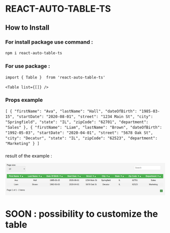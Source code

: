 # REACT-AUTO-TABLE-TS

## How to Install

### For install package use command :

```bash
npm i react-auto-table-ts
```


### For use package :

`import { Table }  from 'react-auto-table-ts'`


`<Table list={[]} />`


### Props example 

`[
  {
    "firstName": "Ava",
    "lastName": "Hall",
    "dateOfBirth": "1985-03-15",
    "startDate": "2020-08-01",
    "street": "1234 Main St",
    "city": "Springfield",
    "state": "IL",
    "zipCode": "62701",
    "department": "Sales"
  },
  {
    "firstName": "Liam",
    "lastName": "Brown",
    "dateOfBirth": "1992-05-03",
    "startDate": "2020-04-01",
    "street": "5678 Oak St",
    "city": "Decatur",
    "state": "IL",
    "zipCode": "62523",
    "department": "Marketing"
  }
]`

### 
result of the example :

![alt text](https://github.com/tipouf/projet14-auto-table/blob/npm-autotable/image.png?raw=true)


# SOON : possibility to customize the table

